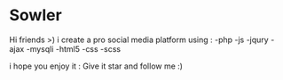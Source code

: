 # Sowler
Hi friends >) 
i create a pro social media platform using :
-php
-js
-jqury
-ajax
-mysqli
-html5
-css
-scss

i hope you enjoy it : Give it star and follow me  :)

